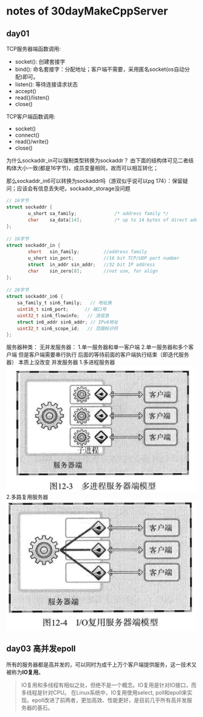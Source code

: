 # notes of 30dayMakeCppServer

## day01

TCP服务器端函数调用:

- socket(): 创建套接字
- bind(): 命名套接字：分配地址；客户端不需要，采用匿名socket(os自动分配)即可。
- listen(): 等待连接请求状态
- accept()
- read()/listen()
- close()

TCP客户端函数调用:

- socket()
- connect()
- read()/write()
- close()

为什么sockaddr_in可以强制类型转换为sockaddr？
由下面的结构体可见二者结构体大小一致(都是16字节)，成员变量相同，故而可以相互转化；

那么sockaddr_in6可以转换为sockaddr吗（游双似乎说可以pg 174）：保留疑问；应该会有信息丢失吧，sockaddr_storage没问题

```c
// 16字节
struct sockaddr {
        u_short sa_family;              /* address family */
        char    sa_data[14];            /* up to 14 bytes of direct address 包含套接字中的目标地址和端口地址 */
};

// 16字节
struct sockaddr_in {
        short   sin_family;         //address family
        u_short sin_port;           //16 bit TCP/UDP port number
        struct  in_addr sin_addr;   //32 bit IP address
        char    sin_zero[8];        //not use, for align
};

// 28字节
struct sockaddr_in6 {
    sa_family_t sin6_family;   // 地址族
    uint16_t sin6_port;      // 端口号
    uint32_t sin6_flowinfo;   // 流信息
    struct in6_addr sin6_addr; // IPv6地址
    uint32_t sin6_scope_id;   // 范围标识符
};

```

服务器种类：
无并发服务器：
1.单一服务器和单一客户端
2.单一服务器和多个客户端 但是客户端需要串行执行 后面的等待前面的客户端执行结束（即迭代服务器） 本质上没改变
并发服务器
1.多进程服务器
![picture 0](../../images/edecf3c5d62d42b5210f85f028cb035c169babb3cbedec006d8239a56bc391c1.png)
2.多路复用服务器
![picture 1](../../images/ddb441dcadcd688c1608305ff73584f713aa1c48bc53e4102e6112aa9bd23043.png)  


## day03 高并发epoll

所有的服务器都是高并发的，可以同时为成千上万个客户端提供服务，这一技术又被称为**IO复用**。
> IO复用和多线程有相似之处，但绝不是一个概念。IO复用是针对IO接口，而多线程是针对CPU。
在Linux系统中，IO复用使用select, poll和epoll来实现。epoll改进了前两者，更加高效、性能更好，是目前几乎所有高并发服务器的基石。